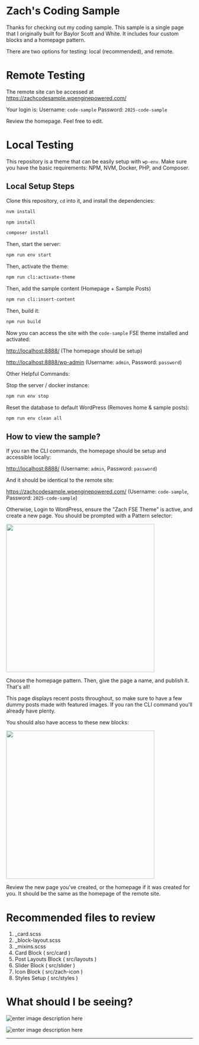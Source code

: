 
# Zach's Coding Sample

Thanks for checking out my coding sample. This sample is a single page that I originally built for Baylor Scott and White. It includes four custom blocks and a homepage pattern. 

There are two options for testing: local (recommended), and remote.

# Remote Testing
The remote site can be accessed at https://zachcodesample.wpenginepowered.com/

Your login is: Username: `code-sample` Password: `2025-code-sample`

Review the homepage. Feel free to edit.

# Local Testing
This repository is a theme that can be easily setup with `wp-env`. Make sure you have the basic requirements: NPM, NVM, Docker, PHP, and Composer.

## Local Setup Steps

Clone this repository, `cd` into it, and install the dependencies:

```sh
nvm install
```
```sh
npm install
```
```sh
composer install
```

Then, start the server:

```sh
npm run env start
```
Then, activate the theme:

```sh
npm run cli:activate-theme
```
Then, add the sample content (Homepage + Sample Posts)

```sh
npm run cli:insert-content
```

Then, build it:

```sh
npm run build
```

Now you can access the site with the `code-sample` FSE theme installed and activated:

[http://localhost:8888/](http://localhost:8888/) (The homepage should be setup) 

[http://localhost:8888/wp-admin](http://localhost:8888/wp-admin) (Username: `admin`, Password: `password`)

Other Helpful Commands:

Stop the server / docker instance:

```sh
npm run env stop
```

Reset the database to default WordPress (Removes home & sample posts):

```sh
npm run env clean all
```


## How to view the sample?

If you ran the CLI commands, the homepage should be setup and accessible locally:

[http://localhost:8888/](http://localhost:8888/) (Username: `admin`, Password: `password`)

And it should be identical to the remote site:

https://zachcodesample.wpenginepowered.com/ (Username: `code-sample`, Password: `2025-code-sample`)

Otherwise, Login to WordPress, ensure the "Zach FSE Theme" is active, and create a new page. You should be prompted with a Pattern selector:

<img width="400px" src="https://wp.zacharyrener.com/wp-content/uploads/2025/03/Screenshot-2025-03-18-at-9.31.12 PM.png" />

Choose the homepage pattern. Then, give the page a name, and publish it. That's all! 

This page displays recent posts throughout, so make sure to have a few dummy posts made with featured images. If you ran the CLI command you'll already have plenty.

You should also have access to these new blocks:

<img width="400px" src="https://wp.zacharyrener.com/wp-content/uploads/2025/03/Screenshot-2025-03-18-at-9.21.51 PM.png" />

Review the new page you've created, or the homepage if it was created for you. It should be the same as the homepage of the remote site.

# Recommended files to review

 1. _card.scss
 2. _block-layout.scss
 3. _mixins.scss
 4. Card Block ( src/card )
 5. Post Layouts Block ( src/layouts )
 6. Slider Block ( src/slider )
 7. Icon Block ( src/zach-icon )
 8. Styles Setup ( src/styles )


# What should I be seeing?

![enter image description here](https://wp.zacharyrener.com/wp-content/uploads/2025/03/Screenshot-2025-03-18-at-10.56.46%E2%80%AFPM.png)

![enter image description here](https://wp.zacharyrener.com/wp-content/uploads/2025/03/Screenshot-2025-03-18-at-10.59.42%E2%80%AFPM.png)

---

